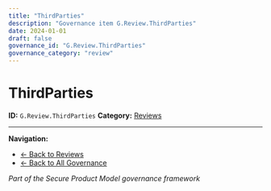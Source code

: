 ```yaml
---
title: "ThirdParties"
description: "Governance item G.Review.ThirdParties"
date: 2024-01-01
draft: false
governance_id: "G.Review.ThirdParties"
governance_category: "review"
---
```


# ThirdParties

**ID:** `G.Review.ThirdParties`
**Category:** [Reviews](../)


---

**Navigation:**
- [← Back to Reviews](../)
- [← Back to All Governance](/governance/)

*Part of the Secure Product Model governance framework*
